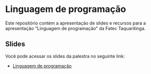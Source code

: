 # Linguagem de programação

Este repositório contém a apresentação de slides e recursos para a apresentação "Linguagem de programação" da Fatec Taquaritinga.

## Slides

Você pode acessar os slides da palestra no seguinte link:

- [Linguagem de programação](http://itorisaias.com/linguagem-de-promogramacao/)
